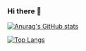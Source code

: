 ### Hi there 👋

<!--
**wannabewize/wannabewize** is a ✨ _special_ ✨ repository because its `README.md` (this file) appears on your GitHub profile.

Here are some ideas to get you started:

- 🔭 I’m currently working on ...
- 🌱 I’m currently learning ...
- 👯 I’m looking to collaborate on ...
- 🤔 I’m looking for help with ...
- 💬 Ask me about ...
- 📫 How to reach me: ...
- 😄 Pronouns: ...
- ⚡ Fun fact: ...
-->


[![Anurag's GitHub stats](https://github-readme-stats.vercel.app/api?username=wannabewize&hide_title=true)](https://github.com/anuraghazra/github-readme-stats)


[![Top Langs](https://github-readme-stats.vercel.app/api/top-langs/?username=wannabewize&layout=compact)](https://github.com/anuraghazra/github-readme-stats)
